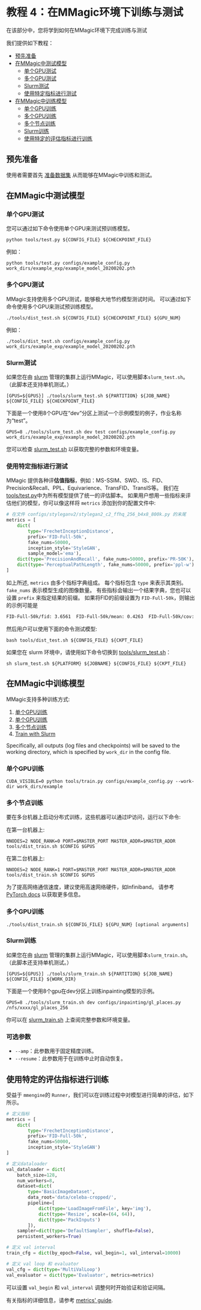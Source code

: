# 教程 4：在MMagic环境下训练与测试

在该部分中，您将学到如何在MMagic环境下完成训练与测试

我们提供如下教程：

- [预先准备](#预先准备)
- [在MMagic中测试模型](#在MMagic中测试模型)
  - [单个GPU测试](#单个GPU测试)
  - [多个GPU测试](#多个GPU测试)
  - [Slurm测试](#Slurm测试)
  - [使用特定指标进行测试](#使用特定指标进行测试)
- [在MMagic中训练模型](#在MMagic中训练模型)
  - [单个GPU训练](#单个GPU训练)
  - [多个GPU训练](#多个GPU训练)
  - [多个节点训练](#多个节点训练)
  - [Slurm训练](#Slurm训练)
  - [使用特定的评估指标进行训练](#使用特定的评估指标进行训练)

## 预先准备

使用者需要首先 [准备数据集](../user_guides/dataset_prepare.md) 从而能够在MMagic中训练和测试。

## 在MMagic中测试模型

### 单个GPU测试

您可以通过如下命令使用单个GPU来测试预训练模型。

```shell
python tools/test.py ${CONFIG_FILE} ${CHECKPOINT_FILE}
```

例如：

```shell
python tools/test.py configs/example_config.py work_dirs/example_exp/example_model_20200202.pth
```

### 多个GPU测试

MMagic支持使用多个GPU测试，能够极大地节约模型测试时间。
可以通过如下命令使用多个GPU来测试预训练模型。

```shell
./tools/dist_test.sh ${CONFIG_FILE} ${CHECKPOINT_FILE} ${GPU_NUM}
```

例如：

```shell
./tools/dist_test.sh configs/example_config.py work_dirs/example_exp/example_model_20200202.pth
```

### Slurm测试

如果您在由 [slurm](https://slurm.schedmd.com/) 管理的集群上运行MMagic，可以使用脚本`slurm_test.sh`。（此脚本还支持单机测试。）

```shell
[GPUS=${GPUS}] ./tools/slurm_test.sh ${PARTITION} ${JOB_NAME} ${CONFIG_FILE} ${CHECKPOINT_FILE}
```

下面是一个使用8个GPU在“dev”分区上测试一个示例模型的例子，作业名称为“test”。

```shell
GPUS=8 ./tools/slurm_test.sh dev test configs/example_config.py work_dirs/example_exp/example_model_20200202.pth
```

您可以检查 [slurm_test.sh](../../../tools/slurm_test.sh) 以获取完整的参数和环境变量。

### 使用特定指标进行测试

MMagic 提供各种评**估值指标**，例如：MS-SSIM、SWD、IS、FID、Precision&Recall、PPL、Equivarience、TransFID、TransIS等。
我们在[tools/test.py](https://github.com/open-mmlab/mmagic/tree/main/tools/test.py)中为所有模型提供了统一的评估脚本。
如果用户想用一些指标来评估他们的模型，你可以像这样将 `metrics` 添加到你的配置文件中:

```python
# 在文件 configs/styleganv2/stylegan2_c2_ffhq_256_b4x8_800k.py 的末尾
metrics = [
    dict(
        type='FrechetInceptionDistance',
        prefix='FID-Full-50k',
        fake_nums=50000,
        inception_style='StyleGAN',
        sample_model='ema'),
    dict(type='PrecisionAndRecall', fake_nums=50000, prefix='PR-50K'),
    dict(type='PerceptualPathLength', fake_nums=50000, prefix='ppl-w')
]
```

如上所述, `metrics` 由多个指标字典组成。 每个指标包含 `type` 来表示其类别。 `fake_nums` 表示模型生成的图像数量。
有些指标会输出一个结果字典，您也可以设置 `prefix` 来指定结果的前缀。
如果将FID的前缀设置为 `FID-Full-50k`，则输出的示例可能是

```bash
FID-Full-50k/fid: 3.6561  FID-Full-50k/mean: 0.4263  FID-Full-50k/cov: 3.2298
```

然后用户可以使用下面的命令测试模型:

```shell
bash tools/dist_test.sh ${CONFIG_FILE} ${CKPT_FILE}
```

如果您在 slurm 环境中，请使用如下命令切换到 [tools/slurm_test.sh](https://github.com/open-mmlab/mmagic/tree/main/tools/slurm_test.sh)：

```shell
sh slurm_test.sh ${PLATFORM} ${JOBNAME} ${CONFIG_FILE} ${CKPT_FILE}
```

## 在MMagic中训练模型

MMagic支持多种训练方式:

1. [单个GPU训练](#单个GPU训练)
2. [单个GPU训练](#单个GPU训练)
3. [多个节点训练](#多个节点训练)
4. [Train with Slurm](#train-with-slurm)

Specifically, all outputs (log files and checkpoints) will be saved to the working directory,
which is specified by `work_dir` in the config file.

### 单个GPU训练

```shell
CUDA_VISIBLE=0 python tools/train.py configs/example_config.py --work-dir work_dirs/example
```

### 多个节点训练

要在多台机器上启动分布式训练，这些机器可以通过IP访问，运行以下命令:

在第一台机器上:

```shell
NNODES=2 NODE_RANK=0 PORT=$MASTER_PORT MASTER_ADDR=$MASTER_ADDR tools/dist_train.sh $CONFIG $GPUS
```

在第二台机器上:

```shell
NNODES=2 NODE_RANK=1 PORT=$MASTER_PORT MASTER_ADDR=$MASTER_ADDR tools/dist_train.sh $CONFIG $GPUS
```

为了提高网络通信速度，建议使用高速网络硬件，如Infiniband。
请参考 [PyTorch docs](https://pytorch.org/docs/1.11/distributed.html#launch-utility) 以获取更多信息。

### 多个GPU训练

```shell
./tools/dist_train.sh ${CONFIG_FILE} ${GPU_NUM} [optional arguments]
```

### Slurm训练

如果您在由 [slurm](https://slurm.schedmd.com/) 管理的集群上运行MMagic，可以使用脚本`slurm_train.sh`。（此脚本还支持单机测试。）

```shell
[GPUS=${GPUS}] ./tools/slurm_train.sh ${PARTITION} ${JOB_NAME} ${CONFIG_FILE} ${WORK_DIR}
```

下面是一个使用8个gpu在dev分区上训练inpainting模型的示例。

```shell
GPUS=8 ./tools/slurm_train.sh dev configs/inpainting/gl_places.py /nfs/xxxx/gl_places_256
```

你可以在 [slurm_train.sh](https://github.com/open-mmlab/mmagic/blob/master/tools/slurm_train.sh) 上查阅完整参数和环境变量。

### 可选参数

- `--amp`：此参数用于固定精度训练。
- `--resume`：此参数用于在训练中止时自动恢复。

## 使用特定的评估指标进行训练

受益于 `mmengine`的 `Runner`，我们可以在训练过程中对模型进行简单的评估，如下所示。

```python
# 定义指标
metrics = [
    dict(
        type='FrechetInceptionDistance',
        prefix='FID-Full-50k',
        fake_nums=50000,
        inception_style='StyleGAN')
]

# 定义dataloader
val_dataloader = dict(
    batch_size=128,
    num_workers=8,
    dataset=dict(
        type='BasicImageDataset',
        data_root='data/celeba-cropped/',
        pipeline=[
            dict(type='LoadImageFromFile', key='img'),
            dict(type='Resize', scale=(64, 64)),
            dict(type='PackInputs')
        ]),
    sampler=dict(type='DefaultSampler', shuffle=False),
    persistent_workers=True)

# 定义 val interval
train_cfg = dict(by_epoch=False, val_begin=1, val_interval=10000)

# 定义 val loop 和 evaluator
val_cfg = dict(type='MultiValLoop')
val_evaluator = dict(type='Evaluator', metrics=metrics)
```

可以设置 `val_begin` 和 `val_interval` 调整何时开始验证和验证间隔。

有关指标的详细信息，请参考 [metrics' guide](./metrics.md).
